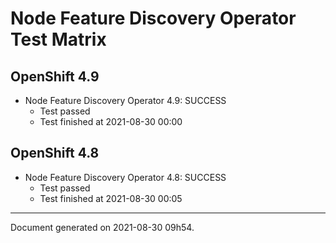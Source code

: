 
Node Feature Discovery Operator Test Matrix
===========================================

OpenShift 4.9
-------------


* Node Feature Discovery Operator 4.9: SUCCESS
  - Test passed
  - Test finished at 2021-08-30 00:00

OpenShift 4.8
-------------


* Node Feature Discovery Operator 4.8: SUCCESS
  - Test passed
  - Test finished at 2021-08-30 00:05


---
Document generated on 2021-08-30 09h54.
